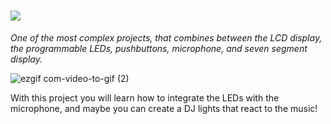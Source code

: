 # ![](https://place-hold.it/160x25/FFFFFF/3EFF00/04010F&text=DEMO-LED&bold&fontsize=25)

*One of the most complex projects, that combines between the LCD display, the programmable LEDs, pushbuttons, microphone, and seven segment display.* 


![ezgif com-video-to-gif (2)](https://user-images.githubusercontent.com/46779959/83403227-91247280-a408-11ea-9f7c-7630658d7666.gif)


With this project you will learn how to integrate the LEDs with the microphone, and maybe you can create a DJ lights that react to the music!
